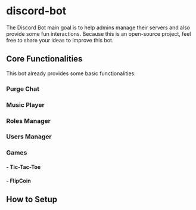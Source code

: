 # discord-bot
The Discord Bot main goal is to help admins manage their servers and also provide some fun interactions. Because this is an open-source project, feel free to share your ideas to improve this bot.

## Core Functionalities

This bot already provides some basic functionalities:

### Purge Chat

### Music Player

### Roles Manager

### Users Manager

### Games
   #### - Tic-Tac-Toe
   #### - FlipCoin
  

## How to Setup

